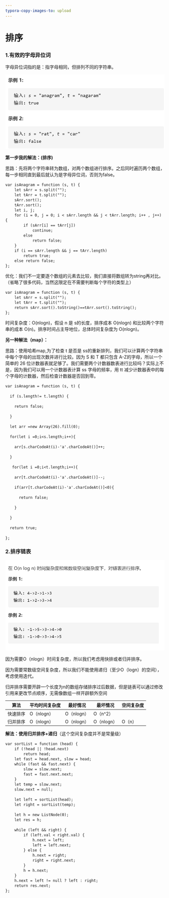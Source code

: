 ```yaml
---
typora-copy-images-to: upload
---
```


# 排序

### **1.有效的字母异位词**

字母异位词指的是：指字母相同，但排列不同的字符串。

![image-20200620094212739](https://raw.githubusercontent.com/ahaMOMO/autumn-stroke/master/img/20200620094227.png)

**第一步我的解法：(排序)**

思路：先将两个字符串转为数组，对两个数组进行排序。之后同时遍历两个数组，每一步相同直到最后就认为是字母异位词，否则为false。

    var isAnagram = function (s, t) {
        let sArr = s.split("");
        let tArr = t.split("");
        sArr.sort();
        tArr.sort();
        let i, j;
        for (i = 0, j = 0; i < sArr.length && j < tArr.length; i++ , j++) {
            if (sArr[i] == tArr[j])
                continue;
            else
                return false;
        }
        if (i == sArr.length && j == tArr.length)
            return true;
        else return false;
    };

优化：我们不一定要逐个数组的元素去比较，我们直接将数组转为string再对比。（省略了很多代码，当然这限定在不需要判断每个字符的类型上）

    var isAnagram = function (s, t) {
        let sArr = s.split("");
        let tArr = t.split("");
        return sArr.sort().toString()==tArr.sort().toString();
    };

时间复杂度：O(nlogn)，假设 n 是 s的长度，排序成本 O(nlogn) 和比较两个字符串的成本 O(n)。排序时间占主导地位，总体时间复杂度为 O(nlogn)。

**另一种解法（map）：**

思路：使用哈希map,为了检查 t 是否是 ss的重新排列，我们可以计算两个字符串中每个字母的出现次数并进行比较。因为 S 和 T 都只包含 A-Z的字母，所以一个简单的 26 位计数器表就足够了。我们需要两个计数器数表进行比较吗？实际上不是，因为我们可以用一个计数器表计算 ss 字母的频率，用 tt 减少计数器表中的每个字母的计数器，然后检查计数器是否回到零。

    var isAnagram = function (s, t) {
    
      if (s.length!= t.length) {
    
        return false;
    
      }
    
      let arr =new Array(26).fill(0);
    
      for(let i =0;i<s.length;i++){
    
        arr[s.charCodeAt(i)-'a'.charCodeAt()]++;
    
      }
    
       for(let i =0;i<t.length;i++){
    
        arr[t.charCodeAt(i)-'a'.charCodeAt()]--;
    
        if(arr[t.charCodeAt(i)-'a'.charCodeAt()]<0){
    
          return false;
    
        }
    
      }
    
      return true;
    
    };

### 2.排序链表

![image-20200621131014370](https://raw.githubusercontent.com/ahaMOMO/autumn-stroke/master/img/20200621131014.png)

因为需要O（nlogn）时间复杂度，所以我们考虑用快排或者归并排序。

因为需要常数级空间复杂度，所以我们不能使用递归（至少O（logn）的空间），考虑使用迭代。

归并排序需要开辟一个长度为n的数组存储排序过后数据，但是链表可以通过修改引用来更改节点顺序，无需像数组一样开辟额外空间

| 算法     | 平均时间复杂度 | 最好情况   | 最坏情况   | 空间复杂度 |
| -------- | -------------- | ---------- | ---------- | ---------- |
| 快速排序 | O（nlogn）     | O（nlogn） | O（n^2）   |            |
| 归并排序 | O（nlogn）     | O（nlogn） | O（nlogn） | O（n）     |

**解法：使用归并排序+递归**（这个空间复杂度并不是常量级）

```
var sortList = function (head) {
    if (!head || !head.next)
        return head;
    let fast = head.next, slow = head;
    while (fast && fast.next) {
        slow = slow.next;
        fast = fast.next.next;
    }
    let temp = slow.next;
    slow.next = null;

    let left = sortList(head);
    let right = sortList(temp);

    let h = new ListNode(0);
    let res = h;

    while (left && right) {
        if (left.val < right.val) {
            h.next = left;
            left = left.next;
        } else {
            h.next = right;
            right = right.next;
        }
        h = h.next;
    }
    h.next = left != null ? left : right;
    return res.next;
};
```

